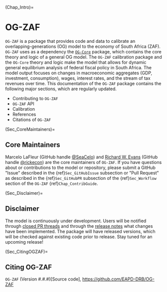 (Chap_Intro)=
# OG-ZAF

`OG-ZAF` is a package that provides code and data to calibrate an overlapping-generations (OG) model to the economy of South Africa (ZAF). `OG-ZAF` uses as a dependency the [`OG-Core`](https://pslmodels.github.io/OG-Core/) package, which contains the core theory and logic of a general OG model. The `OG-ZAF` calibration package and the `OG-Core` theory and logic make the model that allows for dynamic general equilibrium analysis of federal fiscal policy in South Africa. The model output focuses on changes in macroeconomic aggregates (GDP, investment, consumption), wages, interest rates, and the stream of tax revenues over time. This documentation of the `OG-ZAF` package contains the following major sections, which are regularly updated.

* Contributing to `OG-ZAF`
* `OG-ZAF` API
* Calibration
* References
* Citations of `OG-ZAF`


(Sec_CoreMaintainers)=
## Core Maintainers

Marcelo LaFleur (GitHub handle [@SeaCelo](https://github.com/SeaCelo)) and [Richard W. Evans](https://sites.google.com/site/rickecon/) (GitHub handle [@rickecon](https://github.com/rickecon)) are the core maintainers of `OG-ZAF`. If you have questions about or contributions to the model or repository, please submit a GitHub "Issue" described in the {ref}`Sec_GitHubIssue` subsection or "Pull Request" as described in the {ref}`Sec_GitHubPR` subsection of the {ref}`Sec_Workflow` section of the `OG-ZAF` {ref}`Chap_ContribGuide`.


(Sec_Disclaimer)=
## Disclaimer

The model is continuously under development. Users will be notified through [closed PR threads](https://github.com/EAPD-DRB/OG-ZAF/pulls?q=is%3Apr+is%3Aclosed) and through the [release notes](https://github.com/EAPD-DRB/OG-ZAF/releases) what changes have been implemented. The package will have released versions, which will be checked against existing code prior to release. Stay tuned for an upcoming release!


(Sec_CitingOGZAF)=
## Citing OG-ZAF

`OG-ZAF` (Version #.#.#)[Source code], https://github.com/EAPD-DRB/OG-ZAF
